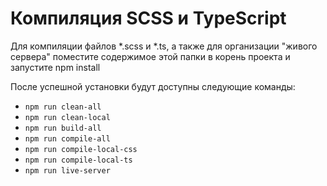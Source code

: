 # Компиляция SCSS и TypeScript
Для компиляции файлов *.scss и *.ts, а также для
организации "живого сервера" 
поместите содержимое этой папки в 
корень проекта и запустите npm install

После успешной установки будут доступны следующие команды:

* `npm run clean-all`
* `npm run clean-local`
* `npm run build-all`
* `npm run compile-all`
* `npm run compile-local-css`
* `npm run compile-local-ts`
* `npm run live-server`
